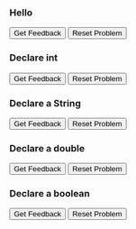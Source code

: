 ### Hello
<div id="hello-sortableTrash" class="sortable-code"></div> 
<div id="hello-sortable" class="sortable-code"></div> 
<div style="clear:both;"></div> 
<p> 
    <input id="hello-feedbackLink" value="Get Feedback" type="button" /> 
    <input id="hello-newInstanceLink" value="Reset Problem" type="button" /> 
</p> 
<script type="text/javascript"> 
(function(){
  var initial = "public class Hello {\n" +
    "  public static void main(String[] args) {\n" +
    "    System.out.println(&quot;Hello, world!&quot;);\n" +
    "  }\n" +
    "}";
  var parsonsPuzzle = new ParsonsWidget({
    "sortableId": "hello-sortable",
    "max_wrong_lines": 10,
    "grader": ParsonsWidget._graders.LineBasedGrader,
    "exec_limit": 2500,
    "can_indent": true,
    "x_indent": 50,
    "lang": "en",
    "show_feedback": true
  });
  parsonsPuzzle.init(initial);
  parsonsPuzzle.shuffleLines();
  $("#hello-newInstanceLink").click(function(event){ 
      event.preventDefault(); 
      parsonsPuzzle.shuffleLines(); 
  }); 
  $("#hello-feedbackLink").click(function(event){ 
      event.preventDefault(); 
      parsonsPuzzle.getFeedback(); 
  }); 
})(); 
</script>

### Declare int
<div id="jumps-sortableTrash" class="sortable-code"></div> 
<div id="jumps-sortable" class="sortable-code"></div> 
<div style="clear:both;"></div> 
<p> 
    <input id="jumps-feedbackLink" value="Get Feedback" type="button" /> 
    <input id="jumps-newInstanceLink" value="Reset Problem" type="button" /> 
</p> 
<script type="text/javascript"> 
(function(){
  var initial = "public class Hello {\n" +
    "  public static void main(String[] args) {\n" +
    "    int numJumps = 300;\n" +
    "    System.out.println(&quot;I can jump &quot; + numJumps + &quot; times.&quot;);\n" +
    "  }\n" +
    "}";
  var parsonsPuzzle = new ParsonsWidget({
    "sortableId": "jumps-sortable",
    "max_wrong_lines": 10,
    "grader": ParsonsWidget._graders.LineBasedGrader,
    "exec_limit": 2500,
    "can_indent": true,
    "x_indent": 50,
    "lang": "en",
    "show_feedback": true
  });
  parsonsPuzzle.init(initial);
  parsonsPuzzle.shuffleLines();
  $("#jumps-newInstanceLink").click(function(event){ 
      event.preventDefault(); 
      parsonsPuzzle.shuffleLines(); 
  }); 
  $("#jumps-feedbackLink").click(function(event){ 
      event.preventDefault(); 
      parsonsPuzzle.getFeedback(); 
  }); 
})(); 
</script>

### Declare a String
<div id="string-sortableTrash" class="sortable-code"></div> 
<div id="string-sortable" class="sortable-code"></div> 
<div style="clear:both;"></div> 
<p> 
    <input id="string-feedbackLink" value="Get Feedback" type="button" /> 
    <input id="string-newInstanceLink" value="Reset Problem" type="button" /> 
</p> 
<script type="text/javascript"> 
(function(){
  var initial = "public class DeclareString {\n" +
    "	public static void main(String[] args) {\n" +
    "    	String name;\n" +
    "   	name = &quot;Ishmael&quot;;\n" +
    "   	System.out.println(&quot;Call me &quot; + name);\n" +
    "	}\n" +
    "}";
  var parsonsPuzzle = new ParsonsWidget({
    "sortableId": "string-sortable",
    "max_wrong_lines": 10,
    "grader": ParsonsWidget._graders.LineBasedGrader,
    "exec_limit": 2500,
    "can_indent": true,
    "x_indent": 50,
    "lang": "en",
    "show_feedback": true
  });
  parsonsPuzzle.init(initial);
  parsonsPuzzle.shuffleLines();
  $("#string-newInstanceLink").click(function(event){ 
      event.preventDefault(); 
      parsonsPuzzle.shuffleLines(); 
  }); 
  $("#string-feedbackLink").click(function(event){ 
      event.preventDefault(); 
      parsonsPuzzle.getFeedback(); 
  }); 
})(); 
</script>

### Declare a double
<div id="double-sortableTrash" class="sortable-code"></div> 
<div id="double-sortable" class="sortable-code"></div> 
<div style="clear:both;"></div> 
<p> 
    <input id="double-feedbackLink" value="Get Feedback" type="button" /> 
    <input id="double-newInstanceLink" value="Reset Problem" type="button" /> 
</p> 
<script type="text/javascript"> 
(function(){
  var initial = "public class DeclareDouble {\n" +
    "	public static void main(String[] args) {\n" +
    "    	double height;\n" +
    "   	height = 1.81;\n" +
    "   	System.out.println(&quot;I am &quot; + height + &quot; meters tall.&quot;);\n" +
    "	}\n" +
    "}";
  var parsonsPuzzle = new ParsonsWidget({
    "sortableId": "double-sortable",
    "max_wrong_lines": 10,
    "grader": ParsonsWidget._graders.LineBasedGrader,
    "exec_limit": 2500,
    "can_indent": true,
    "x_indent": 50,
    "lang": "en",
    "show_feedback": true
  });
  parsonsPuzzle.init(initial);
  parsonsPuzzle.shuffleLines();
  $("#double-newInstanceLink").click(function(event){ 
      event.preventDefault(); 
      parsonsPuzzle.shuffleLines(); 
  }); 
  $("#double-feedbackLink").click(function(event){ 
      event.preventDefault(); 
      parsonsPuzzle.getFeedback(); 
  }); 
})(); 
</script>

### Declare a boolean
<div id="boolean-sortableTrash" class="sortable-code"></div> 
<div id="boolean-sortable" class="sortable-code"></div> 
<div style="clear:both;"></div> 
<p> 
    <input id="boolean-feedbackLink" value="Get Feedback" type="button" /> 
    <input id="boolean-newInstanceLink" value="Reset Problem" type="button" /> 
</p> 
<script type="text/javascript"> 
(function(){
  var initial = "public class DeclareBoolean {\n" +
    "	public static void main(String[] args) {\n" +
    "   	boolean isTasty = true;\n" +
    "   	System.out.println(&quot;It is &quot; + isTasty + &quot; that pizza is tasty.&quot;);\n" +
    "	}\n" +
    "}";
  var parsonsPuzzle = new ParsonsWidget({
    "sortableId": "boolean-sortable",
    "max_wrong_lines": 10,
    "grader": ParsonsWidget._graders.LineBasedGrader,
    "exec_limit": 2500,
    "can_indent": true,
    "x_indent": 50,
    "lang": "en",
    "show_feedback": true
  });
  parsonsPuzzle.init(initial);
  parsonsPuzzle.shuffleLines();
  $("#boolean-newInstanceLink").click(function(event){ 
      event.preventDefault(); 
      parsonsPuzzle.shuffleLines(); 
  }); 
  $("#boolean-feedbackLink").click(function(event){ 
      event.preventDefault(); 
      parsonsPuzzle.getFeedback(); 
  }); 
})(); 
</script>